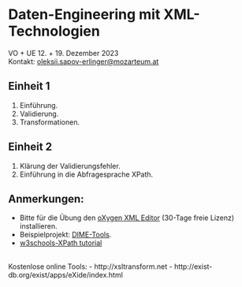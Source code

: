 # Daten-Engineering mit XML-Technologien
VO + UE 12. + 19. Dezember 2023<br>
Kontakt: [oleksii.sapov-erlinger@mozarteum.at](mailto:oleksii.sapov-erlinger@mozarteum.at)

## Einheit 1
1. Einführung.
2. Validierung.
3. Transformationen.


## Einheit 2
1. Klärung der Validierungsfehler.
2. Einführung in die Abfragesprache XPath.


## Anmerkungen:
- Bitte für die Übung den [oXygen XML Editor](https://www.oxygenxml.com/xml_editor/download_oxygenxml_editor.html?os=Windows) (30-Tage freie Lizenz) installieren.
- Beispielprojekt: [DIME-Tools](https://github.com/ism-dme/DIME-tools).
- [w3schools-XPath tutorial](https://www.w3schools.com/xml/xpath_intro.asp) 
<br>
Kostenlose online Tools:
- http://xsltransform.net
- http://exist-db.org/exist/apps/eXide/index.html